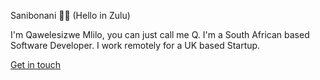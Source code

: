 Sanibonani 👋🏾 (Hello in Zulu)

I'm Qawelesizwe Mlilo, you can just call me Q. I'm a South African based Software Developer. I work remotely for a UK based Startup.


[Get in touch](mailto:qawemlilo@gmail.com)

